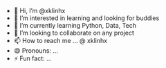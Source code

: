 - 👋 Hi, I’m @xklinhx
- 👀 I’m interested in learning and looking for buddies
- 🌱 I’m currently learning Python, Data, Tech
- 💞️ I’m looking to collaborate on any project
- 📫 How to reach me ... @ xklinhx
- 😄 Pronouns: ...
- ⚡ Fun fact: ...

<!---
xklinhx111/xklinhx111 is a ✨ special ✨ repository because its `README.md` (this file) appears on your GitHub profile.
You can click the Preview link to take a look at your changes.
--->
